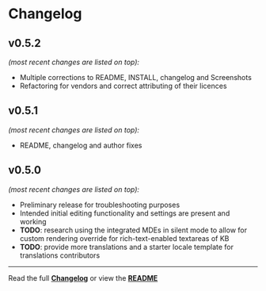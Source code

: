 # Changelog


## v0.5.2

_(most recent changes are listed on top):_
- Multiple corrections to README, INSTALL, changelog and Screenshots
- Refactoring for vendors and correct attributing of their licences

## v0.5.1

_(most recent changes are listed on top):_
- README, changelog and author fixes

## v0.5.0

_(most recent changes are listed on top):_
- Preliminary release for troubleshooting purposes
- Intended initial editing functionality and settings are present and working
- **TODO**: research using the integrated MDEs in silent mode to allow for custom rendering override for rich-text-enabled textareas of KB
- **TODO**: provide more translations and a starter locale template for translations contributors

---

Read the full [**Changelog**](changelog.md "See changes") or view the [**README**](README.md "View README")
